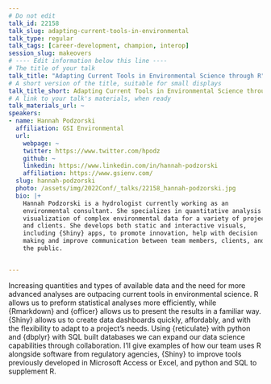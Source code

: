 ```yaml
---
# Do not edit
talk_id: 22158
talk_slug: adapting-current-tools-in-environmental
talk_type: regular
talk_tags: [career-development, champion, interop]
session_slug: makeovers
# ---- Edit information below this line ----
# The title of your talk
talk_title: "Adapting Current Tools in Environmental Science through R"
# A short version of the title, suitable for small displays
talk_title_short: Adapting Current Tools in Environmental Science through R
# A link to your talk's materials, when ready
talk_materials_url: ~
speakers:
- name: Hannah Podzorski
  affiliation: GSI Environmental
  url:
    webpage: ~
    twitter: https://www.twitter.com/hpodz
    github: ~
    linkedin: https://www.linkedin.com/in/hannah-podzorski
    affiliation: https://www.gsienv.com/
  slug: hannah-podzorski
  photo: /assets/img/2022Conf/_talks/22158_hannah-podzorski.jpg
  bio: |+
    Hannah Podzorski is a hydrologist currently working as an
    environmental consultant. She specializes in quantitative analysis and
    visualization of complex environmental data for a variety of projects
    and clients. She develops both static and interactive visuals,
    including {Shiny} apps, to promote innovation, help with decision
    making and improve communication between team members, clients, and
    the public.


---
```


<!-- ABSTRACT ----
Please write abstract below. You may use simple markdown (links, code style, bold, italics)
-->

Increasing quantities and types of available data and the need for more advanced
analyses are outpacing current tools in environmental science. R allows us to
preform statistical analyses more efficiently, while {Rmarkdown} and {officer}
allows us to present the results in a familiar way. {Shiny} allows us to create
data dashboards quickly, affordably, and with the flexibility to adapt to a
project’s needs. Using {reticulate} with python and {dbplyr} with SQL built
databases we can expand our data science capabilities through collaboration.
I’ll give examples of how our team uses R alongside software from regulatory
agencies, {Shiny} to improve tools previously developed in Microsoft Access or
Excel, and python and SQL to supplement R.
